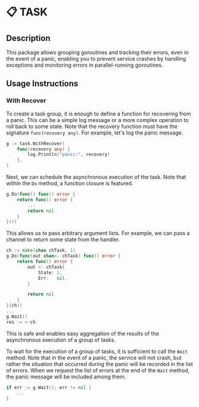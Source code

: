 # 📋 TASK

## Description

This package allows grouping goroutines and tracking their
errors, even in the event of a panic, enabling you to
prevent service crashes by handling exceptions and
monitoring errors in parallel-running goroutines.

## Usage Instructions

### With Recover

To create a task group, it is enough to define a function
for recovering from a panic. This can be a simple log
message or a more complex operation to roll back to some
state. Note that the recovery function must have the
signature `func(recovery any)`. For example, let's log the
panic message.

```go
g := task.WithRecover(
	func(recovery any) {
		log.Println("panic:", recovery)
	},
)
```

Next, we can schedule the asynchronous execution of the
task. Note that within the `Do` method, a function closure
is featured.

```go
g.Do(func() func() error {
	return func() error {
		...
		return nil
	}
}())
```

This allows us to pass arbitrary argument lists. For
example, we can pass a channel to return some state
from the handler.

```go
ch := make(chan chTask, 1)
g.Do(func(out chan<- chTask) func() error {
	return func() error {
		out <- chTask{
			State: 1,
			Err:   nil,
		}

		return nil
	}
}(ch))
...
g.Wait()
res := <-ch
```

This is safe and enables easy aggregation of the results of
the asynchronous execution of a group of tasks.

To wait for the execution of a group of tasks, it is
sufficient to call the `Wait` method. Note that in the event
of a panic, the service will not crash, but rather the
situation that occurred during the panic will be recorded in
the list of errors. When we request the list of errors at
the end of the `Wait` method, the panic message will be
included among them.

```go
if err := g.Wait(); err != nil {
	...
}
```
